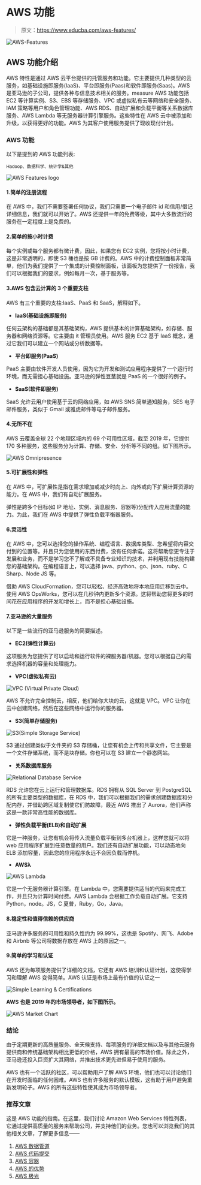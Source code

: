 # AWS 功能

> 原文：<https://www.educba.com/aws-features/>

![AWS-Features](img/89d6187991497165b50edae336c91c29.png)



## AWS 功能介绍

AWS 特性是通过 AWS 云平台提供的托管服务和功能。它主要提供几种类型的云服务，如基础设施即服务(IaaS)、平台即服务(Paas)和软件即服务(Saas)。AWS 是亚马逊的子公司，提供各种与信息技术相关的服务。measure AWS 功能包括 EC2 等计算实例、S3、EBS 等存储服务、VPC 或虚拟私有云等网络和安全服务、IAM 策略等用户和角色管理功能、AWS RDS、自动扩展和负载平衡等关系数据库服务、AWS Lambda 等无服务器计算引擎服务。这些特性在 AWS 云中被添加和升级，以获得更好的功能。AWS 为其客户使用服务提供了现收现付计划。

### AWS 功能

以下是提到的 AWS 功能列表:

<small>Hadoop、数据科学、统计学&其他</small>

![AWS Features logo](img/46e8e0a79cece9702b5f0136c84f303f.png)



#### 1.简单的注册流程

在 AWS 中，我们不需要签署任何协议，我们只需要一个电子邮件 id 和信用/借记详细信息，我们就可以开始了。AWS 还提供一年的免费等级，其中大多数流行的服务在一定程度上是免费的。

#### 2.简单的按小时计费

每个实例或每个服务都有微计费，因此，如果您有 EC2 实例，您将按小时计费，这是非常透明的，即使 S3 桶也是按 GB 计费的。AWS 中的计费控制面板非常简单，他们为我们提供了一个集成的计费控制面板，该面板为您提供了一份报告，我们可以根据我们的要求，例如每月一次，基于服务等。

#### 3.AWS 包含云计算的 3 个重要支柱

AWS 有三个重要的支柱:IaaS、PaaS 和 SaaS，解释如下。

*   **IaaS(基础设施即服务)**

任何云架构的基础都是其基础架构，AWS 提供基本的计算基础架构，如存储、服务器和网络资源等。它主要由 it 管理员使用。AWS 服务 EC2 基于 IaaS 概念，通过它我们可以建立一个网站或分析数据等。

*   **平台即服务(PaaS)**

PaaS 主要由软件开发人员使用，因为它为开发和测试应用程序提供了一个运行时环境，而无需担心基础设施。亚马逊的弹性豆茎就是 PaaS 的一个很好的例子。

*   **SaaS(软件即服务)**

SaaS 允许云用户使用基于云的网络应用，如 AWS SNS 简单通知服务，SES 电子邮件服务，类似于 Gmail 或雅虎邮件等电子邮件服务。

#### 4.无所不在

AWS 云覆盖全球 22 个地理区域内的 69 个可用性区域，截至 2019 年，它提供 170 多种服务，这些服务分为计算、存储、安全、分析等不同的组。如下图所示。

![AWS Omnipresence](img/efedb593c1d37ff0e9b76a1b6e92bdff.png)



#### 5.可扩展性和弹性

在 AWS 中，可扩展性是指在需求增加或减少时向上、向外或向下扩展计算资源的能力。在 AWS 中，我们有自动扩展服务。

弹性是跨多个目标(如 IP 地址、实例、消息服务、容器等)分配传入应用流量的能力。为此，我们在 AWS 中提供了弹性负载平衡器服务。

#### 6.灵活性

在 AWS 中，您可以选择您的操作系统、编程语言、数据库类型、您希望将内容交付到的位置等。并且只为您使用的东西付费，没有任何承诺。这将帮助您更专注于发展和业务，而不是学习您不了解或不具备专业知识的技术，并利用现有技能构建您的基础架构。在编程语言上，可以选择 java、python、go、json、ruby、C Sharp、Node JS 等。

借助 AWS CloudFormation，您可以轻松、经济高效地将本地应用迁移到云中。使用 AWS OpsWorks，您可以在几秒钟内更新多个资源。这将帮助您将更多的时间花在应用程序的开发和增长上，而不是担心基础设施。

#### 7.亚马逊的大量服务

以下是一些流行的亚马逊服务的简要描述。

*   **EC2(弹性计算云)**

这项服务为您提供了可以启动和运行软件的裸服务器/机器。您可以根据自己的需求选择机器的容量和处理能力。

*   **VPC(虚拟私有云)**

![VPC (Virtual Private Cloud)](img/bfbd1858dd4efde3928fc60472f3e10b.png)



AWS 不允许完全控制云，相反，他们给你大块的云，这就是 VPC。VPC 让你在云中创建网络，然后在这些网络中运行你的服务器。

*   **S3(简单存储服务)**

![S3(Simple Storage Service)](img/0d1fb78e5f50f1f74c7452870557e914.png)



S3 通过创建类似于文件夹的 S3 存储桶，让您有机会上传和共享文件，它主要是一个文件存储系统，而不是块存储。你也可以在 S3 建立一个静态网站。

*   **关系数据库服务**

![Relational Database Service](img/0feac6737246fcf7ed941b8ed4f36511.png)



RDS 允许您在云上运行和管理数据库。RDS 拥有从 SQL Server 到 PostgreSQL 的所有主要类型的数据库，在 RDS 中，我们可以根据我们的需求创建数据库和分配内存，并借助跨区域复制使它们防故障，最近 AWS 推出了 Aurora，他们声称这是一款非常高性能的数据库。

*   **弹性负载平衡(ELB)和自动扩展**

它是一种服务，让您有机会将传入流量负载平衡到多台机器上，这样您就可以将 web 应用程序扩展到任意数量的用户。我们还有自动扩展功能，可以动态地向 ELB 添加容量，因此您的应用程序永远不会因负载而停机。

*   **AWSλ**

![AWS Lambda](img/da5bbbe9ca0ed34ea03dc88b485466e7.png)



它是一个无服务器计算引擎。在 Lambda 中，您需要提供适当的代码来完成工作，并且只为计算时间付费。AWS Lambda 会根据工作负载自动扩展。它支持 Python，node。JS，C 夏普，Ruby，Go，Java。

#### 8.稳定性和值得信赖的供应商

亚马逊许多服务的可用性和持久性约为 99.99%，这也是 Spotify、网飞、Adobe 和 Airbnb 等公司将数据存放在 AWS 上的原因之一。

#### 9.简单的学习和认证

AWS 还为每项服务提供了详细的文档，它还有 AWS 培训和认证计划，这使得学习和理解 AWS 变得简单。AWS 认证是市场上最有价值的认证之一

![Simple Learning & Certifications](img/748cc61bcfa66f91d63e5d7b986b6b92.png)



**AWS 也是 2019 年的市场领导者，如下图所示。**

![AWS Market Chart](img/eed93842b5adced7a85837d58e8edead.png)



### 结论

由于定期更新的高质量服务、全天候支持、每项服务的详细文档以及与其他云服务提供商和传统基础架构相比更低的价格，AWS 拥有最高的市场价值。除此之外，亚马逊还投入巨资扩大其网络，并推出技术更先进但易于使用的服务。

AWS 也有一个活跃的社区，可以帮助用户了解 AWS 环境，他们也可以讨论他们在开发时面临的任何困难。AWS 也有许多服务的默认模板，这有助于用户避免重新发明轮子。AWS 的所有这些特性使其成为市场领导者。

### 推荐文章

这是 AWS 功能的指南。在这里，我们讨论 Amazon Web Services 特性列表，它通过提供高质量的服务来帮助公司，并支持他们的业务。您也可以浏览我们的其他相关文章，了解更多信息——

1.  [AWS 数据管道](https://www.educba.com/aws-data-pipeline/)
2.  [AWS 代码提交](https://www.educba.com/aws-codecommit/)
3.  [AWS 容器](https://www.educba.com/aws-containers/)
4.  [AWS 的优势](https://www.educba.com/benefits-of-aws/)
5.  [AWS 极光](https://www.educba.com/aws-aurora/)





